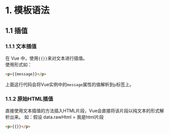 # 1. 模板语法
## 1.1 插值
### 1.1.1 文本插值
在 Vue 中，使用`{{}}`来对文本进行插值。  
使用形式如：
```html
<p>{{message}}</p>
```
上面这行代码会将Vue实例中的`message`属性的值解析到`p`标签上。

### 1.1.2 原始HTML插值
直接使用文本插值的方法插入HTML片段，Vue会直接将该片段以纯文本的形式解析出来。
如：假设 data.rawHtml = <span>我是html片段</span>
```html
<p>{{}}</p>
```
